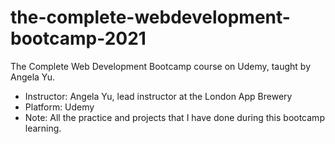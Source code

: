 # the-complete-webdevelopment-bootcamp-2021
 The Complete Web Development Bootcamp course on Udemy, taught by Angela Yu.
 
 - Instructor: Angela Yu, lead instructor at the London App Brewery
 - Platform: Udemy
 - Note: All the practice and projects that I have done during this bootcamp learning.
